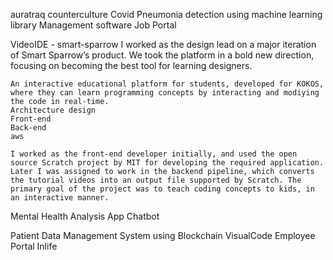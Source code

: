 auratraq
counterculture
Covid Pneumonia detection using machine learning 
library Management software
Job Portal 

VideoIDE - smart-sparrow
    I worked as the design lead on a major iteration of Smart Sparrow’s product. We took the platform in a bold new direction, focusing on becoming the best tool for learning designers.

    An interactive educational platform for students, developed for KOKOS, where they can learn programming concepts by interacting and modiying the code in real-time.
    Architecture design
    Front-end
    Back-end
    aws

    I worked as the front-end developer initially, and used the open source Scratch project by MIT for developing the required application. Later I was assigned to work in the backend pipeline, which converts the tutorial videos into an output file supported by Scratch. The primary goal of the project was to teach coding concepts to kids, in an interactive manner.

Mental Health Analysis App 
Chatbot 


Patient Data Management System using Blockchain
VisualCode
Employee Portal
Inlife 
 